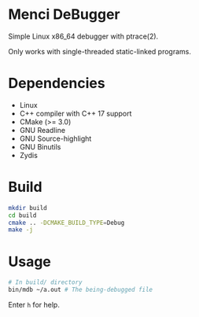 # Menci DeBugger

Simple Linux x86_64 debugger with ptrace(2).

Only works with single-threaded static-linked programs.

# Dependencies

* Linux
* C++ compiler with C++ 17 support
* CMake (>= 3.0)
* GNU Readline
* GNU Source-highlight
* GNU Binutils
* Zydis


# Build

```bash
mkdir build
cd build
cmake .. -DCMAKE_BUILD_TYPE=Debug
make -j
```

# Usage

```bash
# In build/ directory
bin/mdb ~/a.out # The being-debugged file
```

Enter `h` for help.
